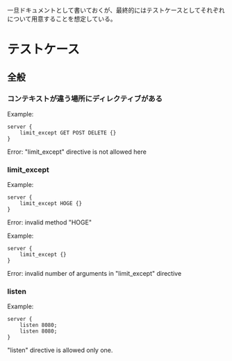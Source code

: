 一旦ドキュメントとして書いておくが、最終的にはテストケースとしてそれぞれについて用意することを想定している。

# テストケース

## 全般

### コンテキストが違う場所にディレクティブがある

Example:

```
server {
    limit_except GET POST DELETE {}
}
```

Error:
"limit_except" directive is not allowed here

### limit_except

Example:

```
server {
    limit_except HOGE {}
}
```

Error:
invalid method "HOGE"

Example:

```
server {
    limit_except {}
}
```

Error:
invalid number of arguments in "limit_except" directive

### listen

Example:

```
server {
	listen 8080;
	listen 8080;
}
```

"listen" directive is allowed only one.
